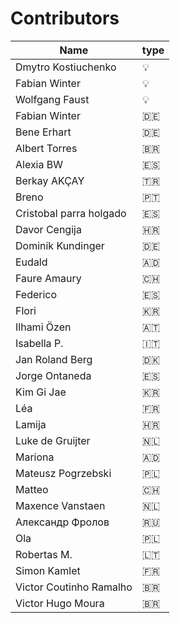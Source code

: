 # Contributors

Name | type |
--- | --- |
Dmytro Kostiuchenko | :bulb: |
Fabian Winter | :bulb: |
Wolfgang Faust | :bulb: |
Fabian Winter | :de: |
Bene Erhart | :de: |
Albert Torres | :brazil: |
Alexia BW | :es: |
Berkay AKÇAY | :tr:|
Breno | :portugal: |
Cristobal parra holgado | :es: |
Davor Cengija | :croatia:|
Dominik Kundinger | :de: |
Eudald | :andorra: |
Faure Amaury | :switzerland: |
Federico | :es: |
Flori | :kr: |
Ilhami Özen | :austria:|
Isabella P. | :it: |
Jan Roland Berg | :denmark: |
Jorge Ontaneda | :es: |
Kim Gi Jae | :kr: |
Léa | :fr: |
Lamija | :croatia: |
Luke de Gruijter | :netherlands: |
Mariona | :andorra: |
Mateusz Pogrzebski | :poland: |
Matteo | :switzerland: |
Maxence Vanstaen | :netherlands: |
Александр Фролов | :ru: |
Ola | :poland: |
Robertas M. | :lithuania: |
Simon Kamlet | :fr: |
Victor Coutinho Ramalho | :brazil: |
Victor Hugo Moura| :brazil: |
